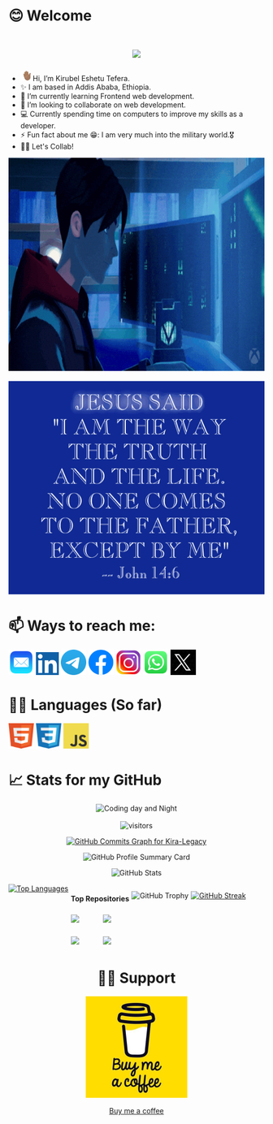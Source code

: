 # 😊 Welcome 

<h1 align="center">
<img src="https://readme-typing-svg.herokuapp.com/?font=Righteous&size=50&center=true&vCenter=true&width=900&height=100&duration=4000&lines=Hi+There+👋🏾;I'm+Kirubel+Eshetu+Tefera!;An+Emerging...;Designer+and+Developer+🫡"/>
</h1>

- <img src = "https://github.com/Kira-Legacy/Image_Repo/blob/main/waving-hand_medium-skin-tone_1f44b-1f3fd_1f3fd.gif" alt="Black waving hand" width="20px" height="20px">  Hi, I’m Kirubel Eshetu Tefera.
- ✨ I am based in Addis Ababa, Ethiopia.
- 🌱 I’m currently learning Frontend web development.
- 💞️ I’m looking to collaborate on web development.
- 💻 Currently spending time on computers to improve my skills as a developer.
- ⚡️ Fun fact about me 😁: I am very much into the military world.🎖
- 🤝🏾 Let's Collab!
  
<div align = "center">
  <img src = "https://github.com/Kira-Legacy/Image_Repo/blob/main/Coder%20matrix.gif" alt="Coding" width="765px" height="420px">
</div>
<br>
<div align = "center">
  <img src = "https://github.com/Kira-Legacy/Image_Repo/blob/main/Gospel.gif" alt = "Gospel" width = "765px" height = "420px">
</div>

# 📫 Ways to reach me:

<a href = "mailto: emailkirubelwinner@gmail.com"><img src = "https://github.com/Kira-Legacy/Image_Repo/blob/main/email.png" alt =  "Email icon" style="width: 50px; height: 50px;"></a> 
<a href ="https://www.linkedin.com/in/kirubel-eshetu-6b4551326"><img src="https://github.com/Kira-Legacy/Image_Repo/blob/main/Linkedln.png" alt = "LinkedIn icon" style="width: 45px; height: 45px;"></a> 
<a href ="https://t.me/BrightLife23"><img src="https://github.com/Kira-Legacy/Image_Repo/blob/main/Telegram%20icon.png" alt = "Telegram icon" style="width: 50px; height: 50px;"></a> 
<a href = "https://facebook.com/Kirubel23"><img src="https://github.com/Kira-Legacy/Image_Repo/blob/main/Facebook.png" alt="Facebook icon" style="width: 50px; height: 50px;"></a>
<a href ="https://www.instagram.com/young_kira23?igsh=MXJtcHJzMXQ0mUydA=="><img src = "https://github.com/Kira-Legacy/Image_Repo/blob/main/Instagram.png" alt="Instagram icon" style="width: 50px; height: 50px;"></a>
<a href ="https://wa.me/251939806607"><img src="https://github.com/Kira-Legacy/Image_Repo/blob/main/whatsapp_logo.png" alt="WhatsApp icon" style="width: 50px; height: 50px;"></a>
<a href ="https://www.twitter.com/KirubelLegacy23"><img src="https://github.com/Kira-Legacy/Image_Repo/blob/main/X.jpeg" alt="X logo" style="width: 50px; height: 50px;"></a>

# 👨‍💻 Languages (So far)

<a href="https://www.w3schools.com/html/"><img src="https://github.com/Kira-Legacy/Image_Repo/blob/main/HTML_logo.png" alt="HTML Logo" style="width: 50px; height: 50px;"></a> 
<a href="https://www.w3schools.com/Css/"><img src="https://github.com/Kira-Legacy/Image_Repo/blob/main/CSS_logo.png" alt="CSS logo" style="width: 50px; height: 50px;"></a>
<a href="https://www.w3schools.com/js/"><img src ="https://github.com/Kira-Legacy/Image_Repo/blob/main/JavaScript-logo.png" alt="JavaScript Logo" style="width: 50px; height: 50px;"></a>

# 📈 Stats for my GitHub

<div align = "center">
  <img src="https://camo.githubusercontent.com/7fed1cca5d6d90fc2076e14d1a4bc3dd9f802cf65c0907d3d1188dc5867d4b25/68747470733a2f2f63646e2e6472696262626c652e636f6d2f75736572732f313031393836342f73637265656e73686f74732f333037393039392f6d656469612f39653530353564613265653663383939616162393430336365623764306463332e676966" alt="Coding day and Night">
</div>

<br>

<div align="center">
<img src="https://visitor-badge.laobi.icu/badge?page_id=Kira-Legacy.Kira-Legacy" alt="visitors">
  
<br>

<a width="100%" href="https://www.github.com/Kira-Legacy"><img src="https://github-readme-activity-graph.vercel.app/graph?username=Kira-Legacy&bg_color=141321&color=fe428e&line=6da0a1&point=ffffff&area_color=ae81ff&area=true&hide_border=true&custom_title=GitHub%20Commits%20Graph" alt="GitHub Commits Graph for Kira-Legacy" /></a>
  
![GitHub Profile Summary Card](https://github-profile-summary-cards.vercel.app/api/cards/profile-details?username=Kira-Legacy&theme=radical&hide_border=true)

![GitHub Stats](https://github-readme-stats.vercel.app/api?username=Kira-Legacy&theme=radical)

<div style="width: 100%; display: flex; flex-direction: row; gap: 5px;"><a align= "center" href="https://github.com/Kira-Legacy" align="left"><img src="https://github-readme-stats.vercel.app/api/top-langs/?username=Kira-Legacy&langs_count=10&title_color=fe428e&text_color=a9fef7&icon_color=0891b2&bg_color=141321&hide_border=true&locale=en&custom_title=Top%20%Languages" alt="Top Languages" /></a>

<div style="display:flex; flex-direction:column; gap:5px; margin-bottom: 10px"><h4>Top Repositories</h4>
  
<div width="100%" align="center"><a href="https://github.com/Kira-Legacy/tic_tac_toe" align="left"><img align="left" width="45%" src="https://github-readme-stats.vercel.app/api/pin/?username=Kira-Legacy&repo=Jimma_Zone_Prisoner_Information_System&title_color=0891b2&text_color=ffffff&icon_color=0891b2&bg_color=1c1917&hide_border=true&locale=en"/></a>
<a href="https://github.com/Kira-Legacy" align="right"><img align="right" width="45%" src="https://github-readme-stats.vercel.app/api/pin/?username=Kira-Legacy&repo=CV&title_color=0891b2&text_color=ffffff&icon_color=0891b2&bg_color=1c1917&hide_border=true&locale=en" /></a></div>
<br>
<div width="100%" align="center"><a href="https://github.com/Kira-Legacy/Portfolio" align="left"><img align="left" width="45%" src="https://github-readme-stats.vercel.app/api/pin/?username=Kira-Legacy&repo=Portfolio&title_color=0891b2&text_color=ffffff&icon_color=0891b2&bg_color=1c1917&hide_border=true&locale=en" /></a>
<a href="https://github.com/Kira-Legacy" align="right"><img align="right" width="45%" src="https://github-readme-stats.vercel.app/api/pin/?username=Kira-Legacy&repo=Scientific_Calculator&title_color=0891b2&text_color=ffffff&icon_color=0891b2&bg_color=1c1917&hide_border=true&locale=en" /></a></div>
</div>

![GitHub Trophy](https://github-profile-trophy.vercel.app?username=Kira-Legacy&theme=radical)

[![GitHub Streak](https://streak-stats.demolab.com/?user=Kira-Legacy&theme=radical)](https://git.io/streak-stats)
</div>

# 🙏🏾 Support 

<div align = "center">
<a href="https://buymeacoffee.com/kiralegacy">
  <img src="https://github.com/Kira-Legacy/Image_Repo/blob/main/Buy%20me%20a%20coffee.jpg?raw=true" alt="Buy me a coffee" style="width: 200px; height: 200px; border: none; display:block;"><br>
  Buy me a coffee
</a>
</div>


<!---
Kira-Legacy/Kira-Legacy is a ✨ special ✨ repository because its `README.md` (this file) appears on your GitHub profile.
You can click the Preview link to take a look at your changes.
--->

